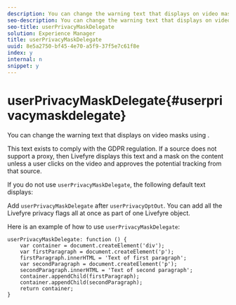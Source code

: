 ```yaml
---
description: You can change the warning text that displays on video masks using .
seo-description: You can change the warning text that displays on video masks using .
seo-title: userPrivacyMaskDelegate
solution: Experience Manager
title: userPrivacyMaskDelegate
uuid: 8e5a2750-bf45-4e70-a5f9-37f5e7c61f8e
index: y
internal: n
snippet: y
---
```


# userPrivacyMaskDelegate{#userprivacymaskdelegate}

You can change the warning text that displays on video masks using .

This text exists to comply with the GDPR regulation. If a source does not support a proxy, then Livefyre displays this text and a mask on the content unless a user clicks on the video and approves the potential tracking from that source.

If you do not use `userPrivacyMaskDelegate`, the following default text displays:

Add `userPrivacyMaskDelegate` after `userPrivacyOptOut`. You can add all the Livefyre privacy flags all at once as part of one Livefyre object.

Here is an example of how to use `userPrivacyMaskDelegate`:

```
userPrivacyMaskDelegate: function () { 
    var container = document.createElement('div'); 
    var firstParagraph = document.createElement('p'); 
    firstParagraph.innerHTML = 'Text of first paragraph'; 
    var secondParagraph = document.createElement('p'); 
    secondParagraph.innerHTML = 'Text of second paragraph'; 
    container.appendChild(firstParagraph); 
    container.appendChild(secondParagraph); 
    return container; 
}
```

